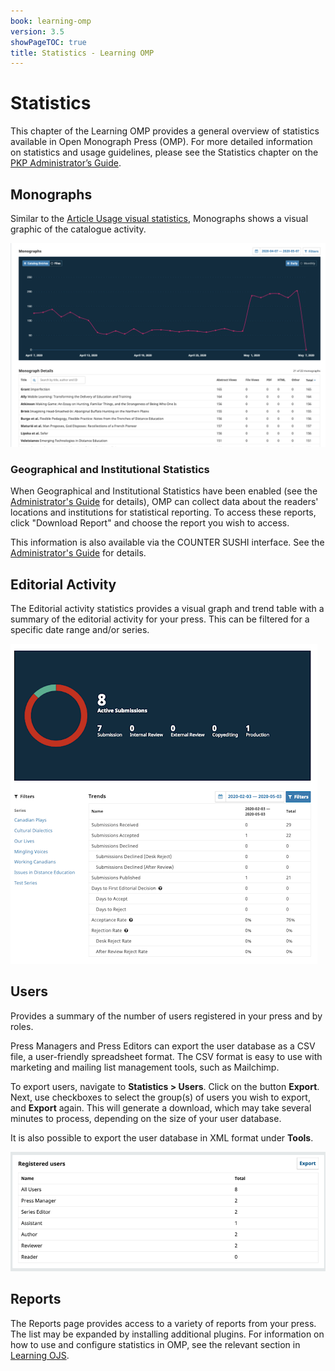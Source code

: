 ```yaml
---
book: learning-omp
version: 3.5
showPageTOC: true
title: Statistics - Learning OMP
---
```

# Statistics

This chapter of the Learning OMP provides a general overview of statistics available in Open Monograph Press (OMP). For more detailed information on statistics and usage guidelines, please see the Statistics chapter on the [PKP Administrator’s Guide](/admin-guide/en/statistics).

## Monographs

Similar to the [Article Usage visual statistics](/admin-guide/en/statistics#article-usage-visual-statistics), Monographs shows a visual graphic of the catalogue activity.

![Sample data visualization in OMP.](./assets/learning-omp3.2-stastics-monograph.png)

### Geographical and Institutional Statistics

When Geographical and Institutional Statistics have been enabled (see the [Administrator's Guide](https://docs.pkp.sfu.ca/admin-guide/en/statistics) for details), OMP can collect data about the readers' locations and institutions for statistical reporting. To access these reports, click "Download Report" and choose the report you wish to access.

This information is also available via the COUNTER SUSHI interface. See the [Administrator's Guide](https://docs.pkp.sfu.ca/admin-guide/en/statistics#counter) for details.

## Editorial Activity

The Editorial activity statistics provides a visual graph and trend table with a summary of the editorial activity for your press. This can be filtered for a specific date range and/or series.

![Sample editorial statistics graph and table.](./assets/learning-omp3.2-statistics-editorial.png)

## Users

Provides a summary of the number of users registered in your press and by roles.

Press Managers and Press Editors can export the user database as a CSV file, a user-friendly spreadsheet format. The CSV format is easy to use with marketing and mailing list management tools, such as Mailchimp.

To export users, navigate to **Statistics > Users**. Click on the button **Export**. Next, use checkboxes to select the group(s) of users you wish to export, and **Export** again. This will generate a download, which may take several minutes to process, depending on the size of your user database.

It is also possible to export the user database in XML format under **Tools**.

![Sample user statistics summary.](./assets/learning-omp3.3-statistics-users.png)


## Reports

The Reports page provides access to a variety of reports from your press. The list may be expanded by installing additional plugins. For information on how to use and configure statistics in OMP, see the relevant section in [Learning OJS](/learning-ojs/en/statistics#reports).
